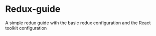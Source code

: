 # Redux-guide
A simple redux guide with the basic redux configuration and the React toolkit configuration
